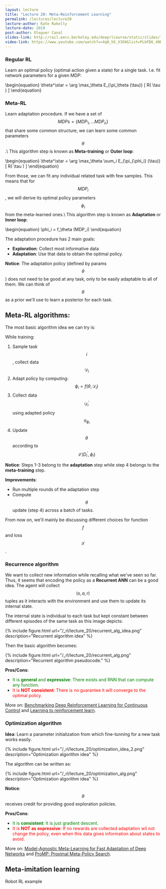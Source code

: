 ```yaml
---
layout: lecture
title: "Lecture 20: Meta-Reinforcement Learning"
permalink: /lectures/lecture20
lecture-author: Kate Rakelly
lecture-date: 2019
post-author: Oleguer Canal
slides-link: http://rail.eecs.berkeley.edu/deeprlcourse/static/slides/lec-20.pdf
video-link: https://www.youtube.com/watch?v=4qH_h5_V3O4&list=PLkFD6_40KJIwhWJpGazJ9VSj9CFMkb79A&index=20&t=7s
---
```

<!--
Disclaimer and authorship:
This article is provided for free only for your personal informational and entertainment purposes. No commercial use of it is allowed.

Please note there might be mistakes. We would be grateful to receive (constructive) criticism if you spot any. You can reach us at: ai.campus.ai@gmail.com or directly open an issue on our github repo: https://github.com/CampusAI/CampusAI.github.io

If considering to use the text please cite the original author/s of the lecture/paper.
Furthermore, please acknowledge our work by adding a link to our website: https://campusai.github.io/ and citing our names: Oleguer Canal and Federico Taschin.
-->

### Regular RL
Learn an optimal policy (optimal action given a state) for a single task. I.e.
fit network parameters for a given MDP:

\begin{equation}
\theta^\star = \arg \max_\theta E_{\pi_\theta (\tau)} \[ R( \tau ) \]
\end{equation}

### Meta-RL
Learn adaptation procedure.
If we have a set of $$MDPs = \{ MDP_1, ... MDP_n \}$$ that share some common structure, we can learn some common parameters $$\theta$$.\\
This algorithm step is known as **Meta-training** or **Outer loop**:

\begin{equation}
\theta^\star = \arg \max_\theta \sum_i E_{\pi_{\phi_i} (\tau)} \[ R( \tau ) \]
\end{equation}

From those, we can fit any individual related task with few samples.
This means that for $$MDP_i$$, we will derive its optimal policy parameters $$\phi_i$$ from the meta-learned ones.\\
This algorithm step is known as **Adaptation** or **Inner loop**:

\begin{equation}
\phi_i = f_\theta (MDP_i)
\end{equation}

The adaptation procedure has 2 main goals:
- **Exploration**: Collect most informative data
- **Adaptation**: Use that data to obtain the optimal policy.

**Notice**: The adaptation policy (defined by params $$\theta$$) does not need to be good at any task, only to be easily adaptable to all of them. We can think of $$\theta$$ as a prior we'll use to learn a posterior for each task.

## Meta-RL algorithms:
The most basic algorithm idea we can try is:

While training:
  1. Sample task $$i$$, collect data $$\mathcal{D}_i$$
  2. Adapt policy by computing: $$\phi_i = f(\theta, \mathcal{D}_i)$$
  3. Collect data $$\mathcal{D}_i^\prime$$ using adapted policy $$\pi_{\phi_i}$$
  4. Update $$\theta$$ according to $$\mathcal{L} (D_i^\prime, \phi_i)$$

**Notice**: Steps 1-3 belong to the **adaptation** step while step 4 belongs to the **meta-training** step.

**Improvements**:
- Run multiple rounds of the adaptation step
- Compute $$\theta$$ update (step 4) across a batch of tasks.

From now on, we'll mainly be discussing different choices for function $$f$$ and loss $$\mathcal{L}$$.

### Recurrence algorithm
We want to collect new information while recalling what we've seen so far.
Thus, it seems that encoding the policy as a **Recurrent ANN** can be a good idea.
The agent will collect $$(s, a, r)$$ tuples as it interacts with the environment and use them to update its internal state.

The internal state is individual to each task but kept constant between different episodes of the same task as this image depicts:

{% include figure.html url="/_rl/lecture_20/recurrent_alg_idea.png" description="Recurrent algorithm idea" %}

Then the basic algorithm becomes:

{% include figure.html url="/_rl/lecture_20/recurrent_alg.png" description="Recurrent algorithm pseudocode." %}

**Pros/Cons**:
+ <span style="color:green">It is **general** and **expressive**: There exists and RNN that can compute any function.</span>
+ <span style="color:red">It is **NOT consistent**: There is no guarantee it will converge to the optimal policy.</span>

More on: [Benchmarking Deep Reinforcement Learning for Continuous Control](https://arxiv.org/abs/1604.06778) and [Learning to reinforcement learn](https://arxiv.org/abs/1611.05763).

### Optimization algorithm

**Idea**: Learn a parameter initialization from which fine-tunning for a new task works easily.

{% include figure.html url="/_rl/lecture_20/optimization_idea_2.png" description="Optimization algorithm idea" %}

The algorithm can be written as:

{% include figure.html url="/_rl/lecture_20/optimization_alg.png" description="Optimization algorithm idea" %}

**Notice**: $$\theta$$ receives credit for providing good exploration policies.

**Pros/Cons**:
+ <span style="color:green">It is **consistent**: It is just gradient descent.</span>
+ <span style="color:red">It is **NOT as expressive**: If no rewards are collected adaptation wil not change the policy, even when this data gives information about states to avoid.</span>

More on: [Model-Agnostic Meta-Learning for Fast Adaptation of Deep Networks](https://arxiv.org/abs/1703.03400) and [ProMP: Proximal Meta-Policy Search](https://arxiv.org/abs/1810.06784).

## Meta-imitation learning

Robot RL example